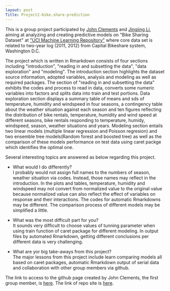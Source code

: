 ```yaml
---
layout: post
Title: Project2-bike.share-prediction
---
```


This is a group project participated by [John Clements](https://github.com/jkclem) and [Jingjing Li](https://github.com/JingJ-Li), aiming at analyzing and creating predictive models on "Bike Sharing Dataset" at ["UCI Machine Learning Repository"](https://archive.ics.uci.edu/ml/datasets/Bike+Sharing+Dataset#) where core data set is related to two-year log (2011, 2012) from Capital Bikeshare system, Washington D.C. 

The project which is written in Rmarkdown consists of four sections including "introduction", "reading in and subsetting the data", "data exploration" and "modeling". The introduction section highlights the dataset source information, adopted variables,  analysis and modeling as well as required packages. The section of "reading in and subsetting the data" exhibits the codes and process to read in data, converts some numeric variables into factors and splits data into train and test portions. Data exploration section displays a summary table of means and sds of temperature, humidity and windspeed in four seasons,  a contingency table about the weather situation against each season and ten figures reflecting the distribution of bike rentals, temperature, humidity and wind speed at different seasons, bike rentals responding to temperature, humidy, windspeed, season, weather situations and years. Modeling section entails two linear models (multiple linear regression and Poisson regresion) and two ensemble tree models(Random forest and boosted tree) as well as the comparison of these models performance on test data using caret packge which identifies the optimal one.

Several interesting topics are answered as below regarding this project.
* What would I do differently?   
  I probably would not assign full names to the numbers of season, weather situation via codes. Instead, those names may reflect in the introduction. 
  In the plots and tables, temperature, humidity and windspeed may not convert from normalized value to the original value because normalized value can also reflect the effect of variables on response and their interactions. 
   The codes for automatic Rmarkdowns may be different.
   The comparison process of different models may be simplified a little. 
   
* What was the most difficult part for you?  
   It sounds very difficult to choose values of tunning parameter when using train function of caret package for different modeling. 
   In output files by automated Rmarkdown, getting different conclusions per different data is very challenging.
   
* What are yor big take-aways from this project?  
   The major lessons from this project include learn comparing models all based on caret packages, automatic Rmarkdown output of serial data and collaboration with other group members via github.
   
The link to access to the github page created by John Clements, the first group member, is [here](https://jkclem.github.io/bike-share-prediction/). The link of repo site is [here](https://github.com/jkclem/bike-share-prediction).

